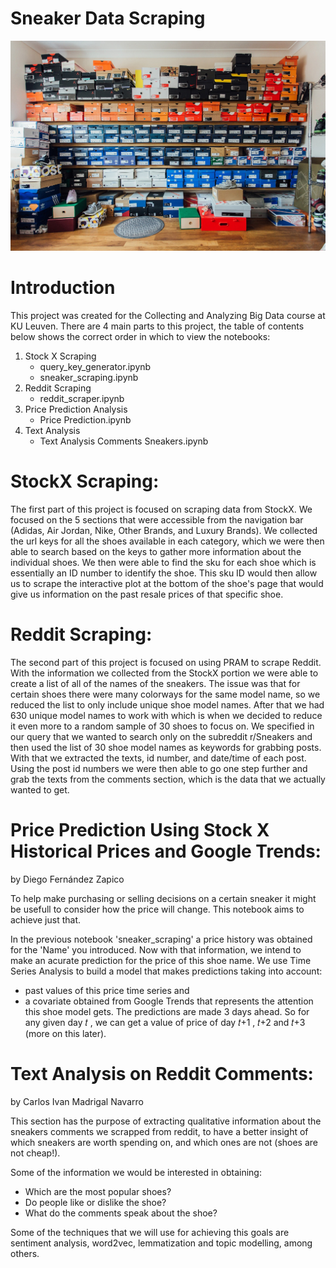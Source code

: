 # Sneaker Data Scraping

![picture](SneakerPhotos/boxes.jpeg)

# Introduction

This project was created for the Collecting and Analyzing Big Data course at KU Leuven. There are 4 main parts to this project, the table of contents below shows the correct order in which to view the notebooks:

1. Stock X Scraping
    - query_key_generator.ipynb
    - sneaker_scraping.ipynb
2. Reddit Scraping
    - reddit_scraper.ipynb
3. Price Prediction Analysis
    - Price Prediction.ipynb
4. Text Analysis
    - Text Analysis Comments Sneakers.ipynb

# StockX Scraping:

The first part of this project is focused on scraping data from StockX. We focused on the 5 sections that were accessible from the navigation bar (Adidas, Air Jordan, Nike, Other Brands, and Luxury Brands). We collected the url keys for all the shoes available in each category, which we were then able to search based on the keys to gather more information about the individual shoes. We then were able to find the sku for each shoe which is essentially an ID number to identify the shoe. This sku ID would then allow us to scrape the interactive plot at the bottom of the shoe's page that would give us information on the past resale prices of that specific shoe.

# Reddit Scraping:

The second part of this project is focused on using PRAM to scrape Reddit. With the information we collected from the StockX portion we were able to create a list of all of the names of the sneakers. The issue was that for certain shoes there were many colorways for the same model name, so we reduced the list to only include unique shoe model names. After that we had 630 unique model names to work with which is when we decided to reduce it even more to a random sample of 30 shoes to focus on. We specified in our query that we wanted to search only on the subreddit r/Sneakers and then used the list of 30 shoe model names as keywords for grabbing posts. With that we extracted the texts, id number, and date/time of each post. Using the post id numbers we were then able to go one step further and grab the texts from the comments section, which is the data that we actually wanted to get.

# Price Prediction Using Stock X Historical Prices and Google Trends:
by Diego Fernández Zapico

To help make purchasing or selling decisions on a certain sneaker it might be usefull to consider how the price will change. This notebook aims to achieve just that.

In the previous notebook 'sneaker_scraping' a price history was obtained for the 'Name' you introduced. Now with that information, we intend to make an acurate prediction for the price of this shoe name. We use Time Series Analysis to build a model that makes predictions taking into account:

- past values of this price time series and
- a covariate obtained from Google Trends that represents the attention this shoe model gets.
The predictions are made 3 days ahead. So for any given day  𝑡 , we can get a value of price of day  𝑡+1 ,  𝑡+2  and  𝑡+3  (more on this later).



# Text Analysis on Reddit Comments:
by Carlos Ivan Madrigal Navarro

This section has the purpose of extracting qualitative information about the sneakers comments we scrapped from reddit, to have a better insight of which sneakers are worth spending on, and which ones are not (shoes are not cheap!).

Some of the information we would be interested in obtaining:

- Which are the most popular shoes?
- Do people like or dislike the shoe?
- What do the comments speak about the shoe?

Some of the techniques that we will use for achieving this goals are sentiment analysis, word2vec, lemmatization and topic modelling, among others.

